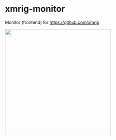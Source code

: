 # xmrig-monitor

Monitor (frontend) for https://github.com/xmrig

<img src="master/xmrig-monitor.png" width="350"/>
